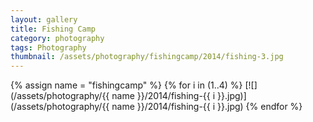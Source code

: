 ```yaml
---
layout: gallery
title: Fishing Camp
category: photography
tags: Photography
thumbnail: /assets/photography/fishingcamp/2014/fishing-3.jpg
---
```


{% assign name = "fishingcamp" %}
{% for i in (1..4) %}
[![](/assets/photography/{{ name }}/2014/fishing-{{ i }}.jpg)](/assets/photography/{{ name }}/2014/fishing-{{ i }}.jpg)
{% endfor %}